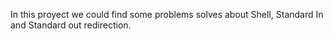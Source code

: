 In this proyect we could find some problems solves about Shell, Standard In and Standard out redirection.